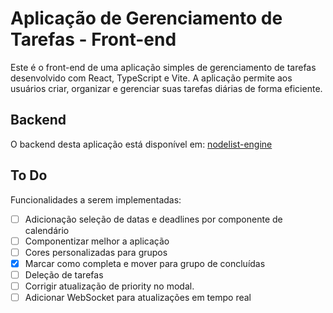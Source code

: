 # Aplicação de Gerenciamento de Tarefas - Front-end

Este é o front-end de uma aplicação simples de gerenciamento de tarefas desenvolvido com React, TypeScript e Vite. A aplicação permite aos usuários criar, organizar e gerenciar suas tarefas diárias de forma eficiente.

## Backend

O backend desta aplicação está disponível em:
[nodelist-engine](https://github.com/aetussilicon/nodelist-engine)

## To Do

Funcionalidades a serem implementadas:

- [ ] Adicionação seleção de datas e deadlines por componente de calendário
- [ ] Componentizar melhor a aplicação
- [ ] Cores personalizadas para grupos
- [x] Marcar como completa e mover para grupo de concluídas
- [ ] Deleção de tarefas
- [ ] Corrigir atualização de priority no modal.
- [ ] Adicionar WebSocket para atualizações em tempo real